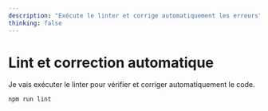 ```yaml
---
description: "Exécute le linter et corrige automatiquement les erreurs"
thinking: false
---
```


# Lint et correction automatique

Je vais exécuter le linter pour vérifier et corriger automatiquement le code.

```bash
npm run lint
```